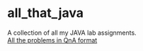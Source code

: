# all_that_java
A collection of all my JAVA lab assignments.
<br>
[All the problems in QnA format](../blob/master/Code.md)
